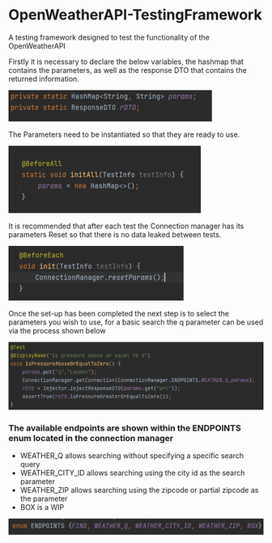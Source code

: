 # OpenWeatherAPI-TestingFramework
A testing framework designed to test the functionality of the OpenWeatherAPI





Firstly it is necessary to declare the below variables, the hashmap that contains the parameters, as well as the response DTO that contains the returned information.

![VariableDeclaration.png](Images%20For%20ReadMe/VariableDeclaration.png)

The Parameters need to be instantiated so that they are ready to use.

![BeforeAll.png](Images%20For%20ReadMe/BeforeAll.png)

It is recommended that after each test the Connection manager has its parameters Reset so that there is no data leaked between tests.

![BeforeEach.png](Images%20For%20ReadMe/BeforeEach.png)

Once the set-up has been completed the next step is to select the parameters you wish to use, for a basic search the q parameter can be used via the process shown below

![ExampleTest.png](Images%20For%20ReadMe/ExampleTest.png)

### The available endpoints are shown within the ENDPOINTS enum located in the connection manager

- WEATHER_Q allows searching without specifying a specific search query
- WEATHER_CITY_ID allows searching using the city id as the search parameter
- WEATHER_ZIP allows searching using the zipcode or partial zipcode as the parameter
- BOX is a WIP

![endpoints.png](Images%20For%20ReadMe/endpoints.png)

